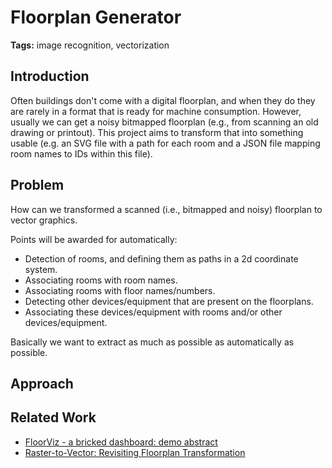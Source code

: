 # Floorplan Generator

**Tags:** image recognition, vectorization

## Introduction

Often buildings don't come with a digital floorplan, and when they do they are rarely in a format that is ready for machine consumption. However, usually we can get a noisy bitmapped floorplan (e.g., from scanning an old drawing or printout). This project aims to transform that into something usable (e.g. an SVG file with a path for each room and a JSON file mapping room names to IDs within this file).

## Problem

How can we transformed a scanned (i.e., bitmapped and noisy) floorplan to vector graphics.

Points will be awarded for automatically:
- Detection of rooms, and defining them as paths in a 2d coordinate system.
- Associating rooms with room names.
- Associating rooms with floor names/numbers.
- Detecting other devices/equipment that are present on the floorplans.
- Associating these devices/equipment with rooms and/or other devices/equipment.

Basically we want to extract as much as possible as automatically as possible.

## Approach

## Related Work

- [FloorViz - a bricked dashboard: demo abstract](https://dl.acm.org/doi/10.1145/3276774.3281014)
- [Raster-to-Vector: Revisiting Floorplan Transformation](https://ieeexplore.ieee.org/document/8237503)

